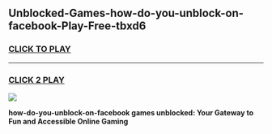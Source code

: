 
## Unblocked-Games-how-do-you-unblock-on-facebook-Play-Free-tbxd6
<h3>
<a href="https://premium76.site?title=how-do-you-unblock-on-facebook&ref=18A1">CLICK TO PLAY</a></h3>
<hr>

<h3>
<a href="https://premium76.site?title=how-do-you-unblock-on-facebook&ref=18A1">CLICK 2 PLAY</a>
  
</h3>

<a href="https://premium76.site?title=how-do-you-unblock-on-facebook&ref=18A1"><img src="https://clearcache.store/games.png"></a>


**how-do-you-unblock-on-facebook games unblocked: Your Gateway to Fun and Accessible Online Gaming**
